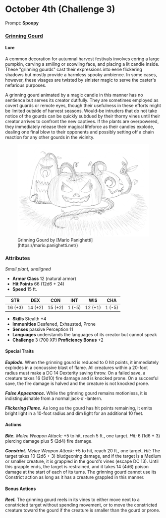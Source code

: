 # October 4th (Challenge 3)

Prompt: **Spoopy**

### [Grinning Gourd](https://github.com/mpanighetti/dnd5e-monsters/blob/main/plants/grinning-gourd.md)

#### Lore

A common decoration for autumnal harvest festivals involves coring a large pumpkin, carving a smiling or scowling face, and placing a lit candle inside. These "grinning gourds" cast their expressions into eerie flickering shadows but mostly provide a harmless spooky ambience. In some cases, however, these visages are twisted by sinister magic to serve the caster's nefarious purposes.

A grinning gourd animated by a magic candle in this manner has no sentience but serves its creator dutifully. They are sometimes employed as covert guards or remote eyes, though their usefulness in these efforts might be limited outside of harvest seasons. Would-be intruders that do not take notice of the gourds can be quickly subdued by their thorny vines until their creator arrives to confront the new captives. If the plants are overpowered, they immediately release their magical lifeforce as their candles explode, dealing one final blow to their opponents and possibly setting off a chain reaction for any other gourds in the vicinity.

<figure>
  <img src="https://github.com/mpanighetti/dnd5e-monsters/raw/main/plants/grinning-gourd-mario-panighetti.png" alt="Drawing of the grinning gourd, depicting three jack-o'-lanterns with runes around their tops and menacing expressions for carved faces, one of which is holding a knife in its vine." />
  <figcaption>Grinning Gourd by [Mario Panighetti](https://mario.panighetti.net/)</figcaption>
</figure>

### Attributes

_Small plant, unaligned_

- **Armor Class** 12 (natural armor)
- **Hit Points** 66 (12d6 + 24)
- **Speed** 15 ft.

|  STR  |  DEX  |  CON  |  INT  |  WIS  |  CHA  |
|:-----:|:-----:|:-----:|:-----:|:-----:|:-----:|
|16 (+3)|14 (+2)|15 (+2)| 1 (-5)|12 (+1)| 1 (-5)|

- **Skills** Stealth +4
- **Immunities** Deafened, Exhausted, Prone
- **Senses** passive Perception 11
- **Languages** understands the languages of its creator but cannot speak
- **Challenge** 3 (700 XP) **Proficiency Bonus** +2

#### Special Traits

_**Explode.**_ When the grinning gourd is reduced to 0 hit points, it immediately explodes in a concussive blast of flame. All creatures within a 20-foot radius must make a DC 14 Dexterity saving throw. On a failed save, a creature takes 16 (3d10) fire damage and is knocked prone. On a succesful save, the fire damage is halved and the creature is not knocked prone.

_**False Appearance.**_ While the grinning gourd remains motionless, it is indistinguishable from a normal jack-o'-lantern.

_**Flickering Flame.**_ As long as the gourd has hit points remaining, it emits bright light in a 10-foot radius and dim light for an additional 10 feet.

#### Actions

_**Bite.**_ _Melee Weapon Attack:_ +5 to hit, reach 5 ft., one target. _Hit:_ 6 (1d6 + 3) piercing damage plus 5 (2d4) fire damage.

_**Constrict.**_ _Melee Weapon Attack:_ +5 to hit, reach 20 ft., one target. _Hit:_ The target takes 10 (2d6 + 3) bludgeoning damage, and if the target is a Medium or smaller creature, it is grappled in the gourd's vines (escape DC 13). Until this grapple ends, the target is restrained, and it takes 14 (4d6) poison damage at the start of each of its turns. The grinning gourd cannot use its Constrict action as long as it has a creature grappled in this manner.

#### Bonus Actions

_**Reel.**_ The grinning gourd reels in its vines to either move next to a constricted target without spending movement, or to move the constricted creature toward the gourd if the creature is smaller than the gourd or prone.
